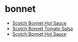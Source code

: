 # bonnet

 * [Scotch Bonnet Hot Sauce](../index/s/scotch-bonnet-hot-sauce-368589.json)
 * [Scotch Bonnet Tomato Salsa](../index/s/scotch-bonnet-tomato-salsa-12736.json)
 * [Scotch Bonnet Hot Sauce](../index/s/scotch-bonnet-hot-sauce.json)
